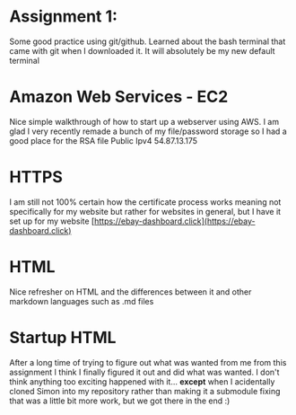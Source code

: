 # Assignment 1:
Some good practice using git/github.
Learned about the bash terminal that came with git when I downloaded it. It will absolutely be my new default terminal

# Amazon Web Services - EC2
Nice simple walkthrough of how to start up a webserver using AWS. 
I am glad I very recently remade a bunch of my file/password storage so I had a good place for the RSA file
Public Ipv4 54.87.13.175

# HTTPS
I am still not 100% certain how the certificate process works meaning not specifically for my website but rather for websites in general, but I have it set up for my website
[https://ebay-dashboard.click](https://ebay-dashboard.click)

# HTML
Nice refresher on HTML and the differences between it and other markdown languages such as .md files

# Startup HTML
After a long time of trying to figure out what was wanted from me from this assignment I think I finally figured it out and did what was wanted. I don't think anything too exciting happened with it... **except** when I acidentally cloned Simon into my repository rather than making it a submodule fixing that was a little bit more work, but we got there in the end :)

